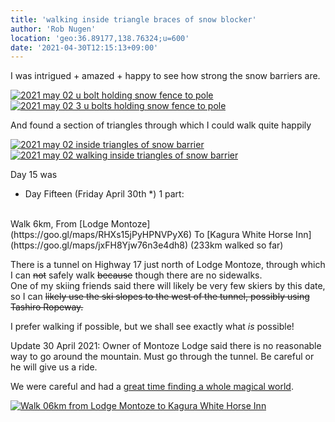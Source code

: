 ```yaml
---
title: 'walking inside triangle braces of snow blocker'
author: 'Rob Nugen'
location: 'geo:36.89177,138.76324;u=600'
date: '2021-04-30T12:15:13+09:00'
---
```


I was intrigued + amazed + happy to see how strong the snow barriers are.

[![2021 may 02 u bolt holding snow fence to pole](//b.robnugen.com/quests/walk-to-niigata/2021/en_route/day-15/thumbs/2021_may_02_u_bolt_holding_snow_fence_to_pole.jpeg)](//b.robnugen.com/quests/walk-to-niigata/2021/en_route/day-15/2021_may_02_u_bolt_holding_snow_fence_to_pole.jpeg)
[![2021 may 02 3 u bolts holding snow fence to pole](//b.robnugen.com/quests/walk-to-niigata/2021/en_route/day-15/thumbs/2021_may_02_3_u_bolts_holding_snow_fence_to_pole.jpeg)](//b.robnugen.com/quests/walk-to-niigata/2021/en_route/day-15/2021_may_02_3_u_bolts_holding_snow_fence_to_pole.jpeg)

And found a section of triangles through which I could walk quite happily

[![2021 may 02 inside triangles of snow barrier](//b.robnugen.com/quests/walk-to-niigata/2021/en_route/day-15/thumbs/2021_may_02_inside_triangles_of_snow_barrier.jpeg)](//b.robnugen.com/quests/walk-to-niigata/2021/en_route/day-15/2021_may_02_inside_triangles_of_snow_barrier.jpeg)
[![2021 may 02 walking inside triangles of snow barrier](//b.robnugen.com/quests/walk-to-niigata/2021/en_route/day-15/thumbs/2021_may_02_walking_inside_triangles_of_snow_barrier.jpeg)](//b.robnugen.com/quests/walk-to-niigata/2021/en_route/day-15/2021_may_02_walking_inside_triangles_of_snow_barrier.jpeg)


Day 15 was

<div class="walk-segment">

* Day <span class="day_source">Fifteen</span>
(<span class="day_date">Friday April 30th</span> *)
1 part:
<br>
Walk <span class="km_source">6</span>km,
From [Lodge Montoze](https://goo.gl/maps/RHXs15jPyHPNVPyX6)
To [Kagura White Horse Inn](https://goo.gl/maps/jxFH8Yjw76n3e4dh8)
(<span class="km_total">233</span>km walked so far)

There is a tunnel on Highway 17
just north of Lodge Montoze,
through which I can ~~not~~ safely walk
~~because~~ though there are no sidewalks.  
One of my skiing friends said
there will likely be very few skiers
by this date, so I can ~~likely
use the ski slopes to the west
of the tunnel, possibly using
Tashiro Ropeway.~~

I prefer walking if possible,
but we shall see exactly
what *is* possible!

Update 30 April 2021:  Owner of Montoze Lodge said
there is no reasonable way to go around the mountain.
Must go through the tunnel.
Be careful or he will give us a ride.

We were careful and had a [great time finding a whole magical world](/quests/walk-to-niigata/2021/04/30found-a-secret-door-out-of-tunnel/).


[![Walk 06km
from Lodge Montoze
to Kagura White Horse Inn](//b.robnugen.com/quests/walk-to-niigata/2021/route_plans/thumbs/2021_mar_21_montoze_to_white_horse_inn.png)](https://goo.gl/maps/BY2oHijT5LBUC5dL7)

</div>
<!-- 25 March 2021: WALK SEGMENT SEPARATOR  ===========  TO HELP ME SEE AND EDIT SEGMENT DETAILS -->
